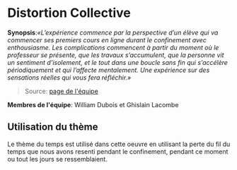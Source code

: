 # Distortion Collective


**Synopsis**:*«L’expérience commence par la perspective d’un élève qui va commencer ses premiers cours en ligne durant le confinement avec enthousiasme. Les complications commencent à partir du moment où le professeur se présente, que les travaux s’accumulent, que la personne vit un sentiment d’isolement, et le tout dans une boucle sans fin qui s’accélère périodiquement et qui l’affecte mentalement. Une expérience sur des sensations réelles qui vous fera réfléchir.»*

>Source: [page de l'équipe](https://tim-montmorency.com/2022/projets/Distorsion-collective/docs/web/index.html)

**Membres de l'équipe**: William Dubois et Ghislain Lacombe

## Utilisation du thème

Le thème du temps est utilisé dans cette oeuvre en utilisant la perte du fil du temps que nous avons resenti pendant le confinement, pendant ce moment ou tout les jours se ressemblaient.


